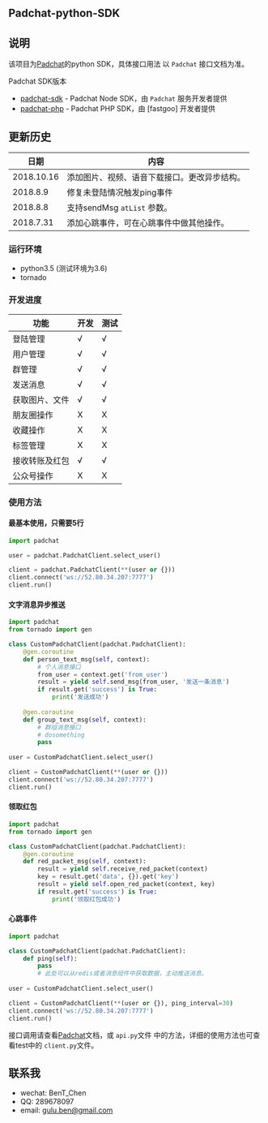 Padchat-python-SDK
---

## 说明
该项目为[Padchat](https://github.com/binsee/padchat-sdk)的python SDK，具体接口用法
以 `Padchat` 接口文档为准。

Padchat SDK版本
* [padchat-sdk](https://github.com/binsee/padchat-sdk) - Padchat Node SDK，由
`Padchat` 服务开发者提供
* [padchat-php](https://github.com/fastgoo/padchat-php) - Padchat PHP SDK，由
[fastgoo] 开发者提供

## 更新历史

日期 | 内容
--- | ---
2018.10.16 | 添加图片、视频、语音下载接口。更改异步结构。
2018.8.9 | 修复未登陆情况触发ping事件
2018.8.8 | 支持sendMsg `atList` 参数。
2018.7.31 | 添加心跳事件，可在心跳事件中做其他操作。

### 运行环境
* python3.5 (测试环境为3.6)
* tornado


### 开发进度

功能 | 开发 | 测试
--- | --- | ---
登陆管理 | √ | √
用户管理 | √ | √
群管理 | √ | √
发送消息 | √ | √
获取图片、文件 | √ | √
朋友圈操作 | X | X
收藏操作 | X | X
标签管理 | X | X
接收转账及红包 | √ | √
公众号操作 | X | X

### 使用方法

#### 最基本使用，只需要5行

```python
import padchat

user = padchat.PadchatClient.select_user()

client = padchat.PadchatClient(**(user or {}))
client.connect('ws://52.80.34.207:7777')
client.run()
```

#### 文字消息异步推送

```python
import padchat
from tornado import gen

class CustomPadchatClient(padchat.PadchatClient):
    @gen.coroutine
    def person_text_msg(self, context):
        # 个人消息接口
        from_user = context.get('from_user')
        result = yield self.send_msg(from_user, '发送一条消息')
        if result.get('success') is True:
            print('发送成功')
        
    @gen.coroutine
    def group_text_msg(self, context):
        # 群组消息接口
        # dosomething
        pass
    
user = CustomPadchatClient.select_user()

client = CustomPadchatClient(**(user or {}))
client.connect('ws://52.80.34.207:7777')
client.run()
```

#### 领取红包
```python
import padchat
from tornado import gen

class CustomPadchatClient(padchat.PadchatClient):
    @gen.coroutine
    def red_packet_msg(self, context):
        result = yield self.receive_red_packet(context)
        key = result.get('data', {}).get('key')
        result = yield self.open_red_packet(context, key)
        if result.get('success') is True:
            print('领取红包成功')
```

#### 心跳事件

```python
import padchat

class CustomPadchatClient(padchat.PadchatClient):
    def ping(self):
        pass
        # 此处可以从redis或者消息组件中获取数据，主动推送消息。
    
user = CustomPadchatClient.select_user()

client = CustomPadchatClient(**(user or {}), ping_interval=30)
client.connect('ws://52.80.34.207:7777')
client.run()
```

接口调用请查看[Padchat](https://github.com/binsee/padchat-sdk)文档，或 `api.py`文件
中的方法，详细的使用方法也可查看test中的 `client.py`文件。


## 联系我
* wechat: BenT_Chen
* QQ: 289678097
* email: gulu.ben@gmail.com